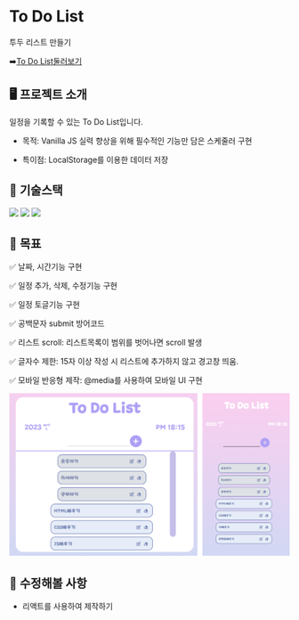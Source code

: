 # To Do List
투두 리스트 만들기

➡️[To Do List둘러보기](https://jihongkyu.github.io/Todolist)
## 🖥️ 프로젝트 소개
일정을 기록할 수 있는 To Do List입니다.

* 목적: Vanilla JS 실력 향상을 위해 필수적인 기능만 담은 스케줄러 구현

* 특이점: LocalStorage를 이용한 데이터 저장

## 🚀 기술스택
<img src="https://img.shields.io/badge/HTML5-E34F26?style=flat-square&logo=html5&logoColor=white"/>
<img src="https://img.shields.io/badge/CSS3-1572B6?style=flat-square&logo=css3&logoColor=white"/>
<img src="https://img.shields.io/badge/JavaScript-F7DF1E?style=flat-square&logo=javascript&logoColor=black"/>

## 🚩 목표
✅ 날짜, 시간기능 구현

✅ 일정 추가, 삭제, 수정기능 구현
  
✅ 일정 토글기능 구현

✅ 공백문자 submit 방어코드

✅ 리스트 scroll: 리스트목록이 범위를 벗어나면 scroll 발생

✅ 글자수 제한: 15자 이상 작성 시 리스트에 추가하지 않고 경고창 띄움.

✅ 모바일 반응형 제작: @media를 사용하여 모바일 UI 구현

<img src="./img/todolist.png">

## 📝 수정해볼 사항
* 리액트를 사용하여 제작하기
